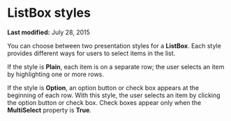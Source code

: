 
# ListBox styles

 **Last modified:** July 28, 2015

You can choose between two presentation styles for a  **ListBox**. Each style provides different ways for users to select items in the list.

If the style is  **Plain**, each item is on a separate row; the user selects an item by highlighting one or more rows.

If the style is  **Option**, an option button or check box appears at the beginning of each row. With this style, the user selects an item by clicking the option button or check box. Check boxes appear only when the  **MultiSelect** property is **True**.
